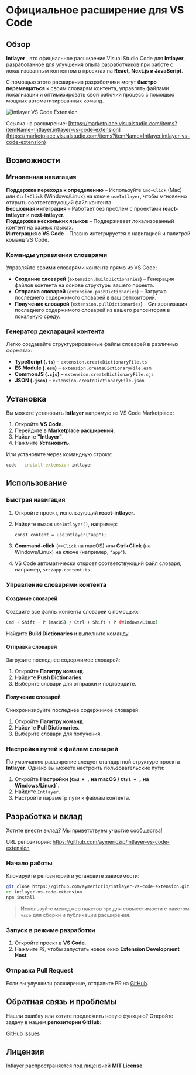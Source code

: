 # Официальное расширение для VS Code

## Обзор

**Intlayer** , это официальное расширение Visual Studio Code для **Intlayer**, разработанное для улучшения опыта разработчиков при работе с локализованным контентом в проектах на **React, Next.js и JavaScript**.

С помощью этого расширения разработчики могут **быстро перемещаться** к своим словарям контента, управлять файлами локализации и оптимизировать свой рабочий процесс с помощью мощных автоматизированных команд.

![Intlayer VS Code Extension](https://github.com/aymericzip/intlayer/blob/main/docs/assets/vs_code_extension_demo.gif)

Ссылка на расширение: [https://marketplace.visualstudio.com/items?itemName=Intlayer.intlayer-vs-code-extension](https://marketplace.visualstudio.com/items?itemName=Intlayer.intlayer-vs-code-extension)

## Возможности

### Мгновенная навигация

**Поддержка перехода к определению** – Используйте `Cmd+Click` (Mac) или `Ctrl+Click` (Windows/Linux) на ключе `useIntlayer`, чтобы мгновенно открыть соответствующий файл контента.  
**Бесшовная интеграция** – Работает без проблем с проектами **react-intlayer** и **next-intlayer**.  
**Поддержка нескольких языков** – Поддерживает локализованный контент на разных языках.  
**Интеграция с VS Code** – Плавно интегрируется с навигацией и палитрой команд VS Code.

### Команды управления словарями

Управляйте своими словарями контента прямо из VS Code:

- **Создание словарей** (`extension.buildDictionaries`) – Генерация файлов контента на основе структуры вашего проекта.
- **Отправка словарей** (`extension.pushDictionaries`) – Загрузка последнего содержимого словарей в ваш репозиторий.
- **Получение словарей** (`extension.pullDictionaries`) – Синхронизация последнего содержимого словарей из вашего репозитория в локальную среду.

### Генератор деклараций контента

Легко создавайте структурированные файлы словарей в различных форматах:

- **TypeScript (`.ts`)** – `extension.createDictionaryFile.ts`
- **ES Module (`.esm`)** – `extension.createDictionaryFile.esm`
- **CommonJS (`.cjs`)** – `extension.createDictionaryFile.cjs`
- **JSON (`.json`)** – `extension.createDictionaryFile.json`

## Установка

Вы можете установить **Intlayer** напрямую из VS Code Marketplace:

1. Откройте **VS Code**.
2. Перейдите в **Marketplace расширений**.
3. Найдите **"Intlayer"**.
4. Нажмите **Установить**.

Или установите через командную строку:

```sh
code --install-extension intlayer
```

## Использование

### Быстрая навигация

1. Откройте проект, использующий **react-intlayer**.
2. Найдите вызов `useIntlayer()`, например:

   ```tsx
   const content = useIntlayer("app");
   ```

3. **Command-click** (`⌘+Click` на macOS) или **Ctrl+Click** (на Windows/Linux) на ключе (например, `"app"`).
4. VS Code автоматически откроет соответствующий файл словаря, например, `src/app.content.ts`.

### Управление словарями контента

#### Создание словарей

Создайте все файлы контента словарей с помощью:

```sh
Cmd + Shift + P (macOS) / Ctrl + Shift + P (Windows/Linux)
```

Найдите **Build Dictionaries** и выполните команду.

#### Отправка словарей

Загрузите последнее содержимое словарей:

1. Откройте **Палитру команд**.
2. Найдите **Push Dictionaries**.
3. Выберите словари для отправки и подтвердите.

#### Получение словарей

Синхронизируйте последнее содержимое словарей:

1. Откройте **Палитру команд**.
2. Найдите **Pull Dictionaries**.
3. Выберите словари для получения.

### Настройка путей к файлам словарей

По умолчанию расширение следует стандартной структуре проекта **Intlayer**. Однако вы можете настроить пользовательские пути:

1. Откройте **Настройки (`Cmd + ,` на macOS / `Ctrl + ,` на Windows/Linux)`**.
2. Найдите `Intlayer`.
3. Настройте параметр пути к файлам контента.

## Разработка и вклад

Хотите внести вклад? Мы приветствуем участие сообщества!

URL репозитория: https://github.com/aymericzip/intlayer-vs-code-extension

### Начало работы

Клонируйте репозиторий и установите зависимости:

```sh
git clone https://github.com/aymericzip/intlayer-vs-code-extension.git
cd intlayer-vs-code-extension
npm install
```

> Используйте менеджер пакетов `npm` для совместимости с пакетом `vsce` для сборки и публикации расширения.

### Запуск в режиме разработки

1. Откройте проект в **VS Code**.
2. Нажмите `F5`, чтобы запустить новое окно **Extension Development Host**.

### Отправка Pull Request

Если вы улучшили расширение, отправьте PR на [GitHub](https://github.com/aymericzip/intlayer-vs-code-extension).

## Обратная связь и проблемы

Нашли ошибку или хотите предложить новую функцию? Откройте задачу в нашем **репозитории GitHub**:

[GitHub Issues](https://github.com/aymericzip/intlayer-vs-code-extension/issues)

## Лицензия

Intlayer распространяется под лицензией **MIT License**.
